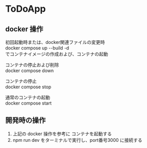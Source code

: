 # ToDoApp

## docker 操作
初回起動時または、docker関連ファイルの変更時<br />
docker compose up --build -d<br />
でコンテナイメージの作成および、コンテナの起動

コンテナの停止および削除<br />
docker compose down<br />

コンテナの停止<br />
docker compose stop<br />

通常のコンテナの起動<br />
docker compose start

## 開発時の操作
1. 上記の docker 操作を参考に コンテナを起動する
2. npm run dev をターミナルで実行し、port番号3000 に接続する